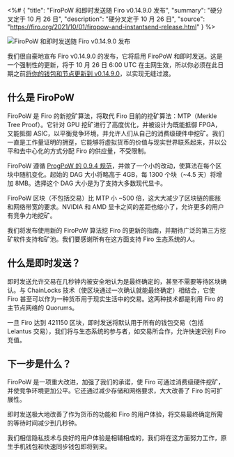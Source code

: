 <%# {
  "title": "FiroPoW 和即时发送随 Firo v0.14.9.0 发布",
  "summary": "硬分叉定于 10 月 26 日",
  "description": "硬分叉定于 10 月 26 日",
  "source": "https://firo.org/2021/10/01/firopow-and-instantsend-release.html"
} %>

![FiroPoW 和即时发送随 Firo v0.14.9.0 发布](https://firo.org/blog/assets/firopow-instantsend-release.png)

我们很自豪地宣布 Firo v0.14.9.0 的发布，它将启用 FiroPoW 和即时发送。这是一个强制性的更新，将于 10 月 26 日 6:00 UTC 在主网生效，所以你必须在此日期之前[将你的钱包和节点更新到 v0.14.9.0](https://firo.org/zh-cn/get-firo/download/)，以实现无缝过渡。

## 什么是 FiroPoW

FiroPoW 是 Firo 的新挖矿算法，将取代 Firo 目前的挖矿算法：MTP（Merkle Tree Proof）。它针对 GPU 挖矿进行了高度优化，并被设计为既能抵御 FPGA，又能抵御 ASIC，以平衡竞争环境，并允许人们从自己的消费级硬件中挖矿。我们一直是工作量证明的拥趸，它能够将虚拟货币的价值与现实世界联系起来，并以公平和去中心化的方式分配 Firo 的供应量，不受限制。

FiroPoW 遵循 [ProgPoW 的 0.9.4 规范](https://github.com/ifdefelse/ProgPOW)，并做了一个小的改动，使算法在每个区块中随机变化。起始的 DAG 大小将略高于 4GB，每 1300 个块（~4.5 天）将增加 8MB。选择这个 DAG 大小是为了支持大多数现代显卡。

FiroPoW 区块（不包括交易）比 MTP 小 ~500 倍，这大大减少了区块链的膨胀和网络带宽的要求。NVIDIA 和 AMD 显卡之间的差距也缩小了，允许更多的用户有竞争力地挖矿。

我们将发布使用新的 FiroPoW 算法挖 Firo 的更新的指南，并期待广泛的第三方挖矿软件支持和矿池。我们要感谢所有在这方面支持 Firo 生态系统的人。

## 什么是即时发送？

即时发送允许交易在几秒钟内被安全地认为是最终确定的，甚至不需要等待区块确认。与 ChainLocks 技术（使区块通过一次确认就能最终确定）相结合，它使 Firo 甚至可以作为一种货币用于现实生活中的交易。这两种技术都是利用 Firo 的主节点网络的 Quorums。

一旦 Firo 达到 421150 区块，即时发送将默认用于所有的钱包交易（包括 Lelantus 交易），我们将与生态系统的参与者，如交易所合作，允许快速识别 Firo 充值。

## 下一步是什么？

FiroPoW 是一项重大改进，加强了我们的承诺，使 Firo 可通过消费级硬件挖矿，并使竞争环境更加公平。它还通过减少存储和网络要求，大大改善了 Firo 的可扩展性。

即时发送极大地改善了作为货币的功能和 Firo 的用户体验，将交易最终确定所需的等待时间减少到几秒钟。

我们相信隐私技术与良好的用户体验是相辅相成的，我们将在这方面努力工作，原生手机钱包和快速同步钱包即将到来。
